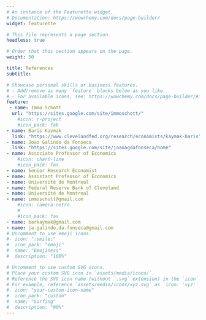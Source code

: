 ```yaml
---
# An instance of the Featurette widget.
# Documentation: https://wowchemy.com/docs/page-builder/
widget: featurette

# This file represents a page section.
headless: true

# Order that this section appears on the page.
weight: 50

title: References
subtitle:

# Showcase personal skills or business features.
# - Add/remove as many `feature` blocks below as you like.
# - For available icons, see: https://wowchemy.com/docs/page-builder/#icons
feature:
 - name: Immo Schott
  url: "https://sites.google.com/site/immoschott/"
    #icon: r-project
    #icon_pack: fab
- name: Baris Kaymak
  link: "https://www.clevelandfed.org/research/economists/kaymak-baris"
- name: Joao Galindo da Fonseca
  link: "https://sites.google.com/site/joaoagdafonseca/home"
- name: Associate Professor of Economics
    #icon: chart-line
    #icon_pack: fas
- name: Senior Research Economist
- name: Assistant Professor of Economics
- name: Université de Montreal
- name: Federal Reserve Bank of Cleveland
- name: Université de Montreal
- name: immoschott@gmail.com
    #icon: camera-retro
    #
    #icon_pack: fas
- name: barkaymak@gmail.com
- name: ja.galindo.da.fonseca@gmail.com
# Uncomment to use emoji icons.
#- icon: ":smile:"
#  icon_pack: "emoji"
#  name: "Emojiness"
#  description: "100%"

# Uncomment to use custom SVG icons.
# Place your custom SVG icon in `assets/media/icons/`.
# Reference the SVG icon name (without `.svg` extension) in the `icon` field.
# For example, reference `assets/media/icons/xyz.svg` as `icon: 'xyz'`
#- icon: "your-custom-icon-name"
#  icon_pack: "custom"
#  name: "Surfing"
#  description: "90%"
---
```

